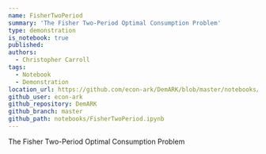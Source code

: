 ```yaml
---
name: FisherTwoPeriod
summary: 'The Fisher Two-Period Optimal Consumption Problem'
type: demonstration
is_notebook: true
published:
authors:
  - Christopher Carroll
tags:
  - Notebook
  - Demonstration
location_url: https://github.com/econ-ark/DemARK/blob/master/notebooks/FisherTwoPeriod.ipynb
github_user: econ-ark
github_repository: DemARK
github_branch: master
github_path: notebooks/FisherTwoPeriod.ipynb
---
```


The Fisher Two-Period Optimal Consumption Problem

